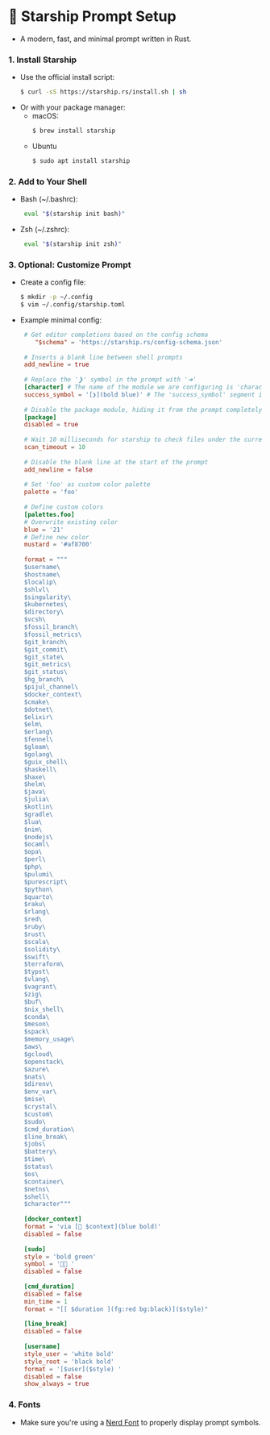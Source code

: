 # 🚀 Starship Prompt Setup

- A modern, fast, and minimal prompt written in Rust.

### 1. Install Starship

- Use the official install script:
  ```bash
  $ curl -sS https://starship.rs/install.sh | sh
  ```
- Or with your package manager:
  - macOS:
    ```bash
    $ brew install starship
    ```
  - Ubuntu
    ```bash
    $ sudo apt install starship
    ```

### 2. Add to Your Shell
- Bash (~/.bashrc):
  ```bash
   eval "$(starship init bash)"
   ```
- Zsh (~/.zshrc):
  ```bash
   eval "$(starship init zsh)"
   ```

### 3. Optional: Customize Prompt
- Create a config file:
   ```bash
   $ mkdir -p ~/.config
   $ vim ~/.config/starship.toml
   ```
- Example minimal config:
  ```toml
   # Get editor completions based on the config schema
      "$schema" = 'https://starship.rs/config-schema.json'
   
   # Inserts a blank line between shell prompts
   add_newline = true
   
   # Replace the '❯' symbol in the prompt with '➜'
   [character] # The name of the module we are configuring is 'character'
   success_symbol = '[❯](bold blue)' # The 'success_symbol' segment is being set to '➜' with the color 'bold green'
   
   # Disable the package module, hiding it from the prompt completely
   [package]
   disabled = true
   
   # Wait 10 milliseconds for starship to check files under the current directory.
   scan_timeout = 10
   
   # Disable the blank line at the start of the prompt
   add_newline = false
   
   # Set 'foo' as custom color palette
   palette = 'foo'
   
   # Define custom colors
   [palettes.foo]
   # Overwrite existing color
   blue = '21'
   # Define new color
   mustard = '#af8700'
   
   format = """
   $username\
   $hostname\
   $localip\
   $shlvl\
   $singularity\
   $kubernetes\
   $directory\
   $vcsh\
   $fossil_branch\
   $fossil_metrics\
   $git_branch\
   $git_commit\
   $git_state\
   $git_metrics\
   $git_status\
   $hg_branch\
   $pijul_channel\
   $docker_context\
   $cmake\
   $dotnet\
   $elixir\
   $elm\
   $erlang\
   $fennel\
   $gleam\
   $golang\
   $guix_shell\
   $haskell\
   $haxe\
   $helm\
   $java\
   $julia\
   $kotlin\
   $gradle\
   $lua\
   $nim\
   $nodejs\
   $ocaml\
   $opa\
   $perl\
   $php\
   $pulumi\
   $purescript\
   $python\
   $quarto\
   $raku\
   $rlang\
   $red\
   $ruby\
   $rust\
   $scala\
   $solidity\
   $swift\
   $terraform\
   $typst\
   $vlang\
   $vagrant\
   $zig\
   $buf\
   $nix_shell\
   $conda\
   $meson\
   $spack\
   $memory_usage\
   $aws\
   $gcloud\
   $openstack\
   $azure\
   $nats\
   $direnv\
   $env_var\
   $mise\
   $crystal\
   $custom\
   $sudo\
   $cmd_duration\
   $line_break\
   $jobs\
   $battery\
   $time\
   $status\
   $os\
   $container\
   $netns\
   $shell\
   $character"""
   
   [docker_context]
   format = 'via [🐋 $context](blue bold)'
   disabled = false
   
   [sudo]
   style = 'bold green'
   symbol = '👩‍💻 '
   disabled = false
   
   [cmd_duration]
   disabled = false
   min_time = 1
   format = "[[ $duration ](fg:red bg:black)]($style)"
   
   [line_break]
   disabled = false
   
   [username]
   style_user = 'white bold'
   style_root = 'black bold'
   format = '[$user]($style) '
   disabled = false
   show_always = true 
   ```


### 4. Fonts
- Make sure you're using a [Nerd Font](https://www.nerdfonts.com/) to properly display prompt symbols.
